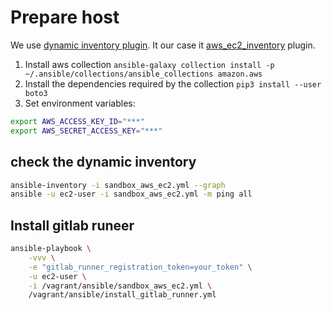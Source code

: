# Prepare host

We use [dynamic inventory plugin](https://docs.ansible.com/ansible/latest/plugins/inventory.html). It our case it [aws_ec2_inventory](https://docs.ansible.com/ansible/latest/collections/amazon/aws/aws_ec2_inventory.html) plugin.

1. Install aws collection `ansible-galaxy collection install -p ~/.ansible/collections/ansible_collections amazon.aws`
2. Install the dependencies required by the collection `pip3 install --user boto3`
3. Set environment variables:

```bash
export AWS_ACCESS_KEY_ID="***"
export AWS_SECRET_ACCESS_KEY="***"
```

## check the dynamic inventory

```bash
ansible-inventory -i sandbox_aws_ec2.yml --graph
ansible -u ec2-user -i sandbox_aws_ec2.yml -m ping all

```

## Install gitlab runeer

```bash
ansible-playbook \
    -vvv \
    -e "gitlab_runner_registration_token=your_token" \
    -u ec2-user \
    -i /vagrant/ansible/sandbox_aws_ec2.yml \
    /vagrant/ansible/install_gitlab_runner.yml
```
